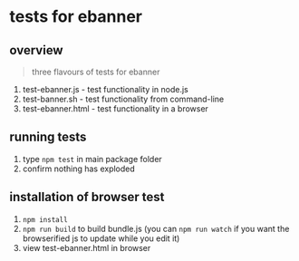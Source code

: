 # tests for ebanner

## overview

> three flavours of tests for ebanner

1. test-ebanner.js - test functionality in node.js
2. test-banner.sh - test functionality from command-line
3. test-ebanner.html - test functionality in a browser

## running tests

1. type ```npm test``` in main package folder
2. confirm nothing has exploded

## installation of browser test

1. ```npm install```
2. ```npm run build``` to build bundle.js
(you can ```npm run watch``` if you want the browserified js to update while you edit it)
3. view test-ebanner.html in browser
